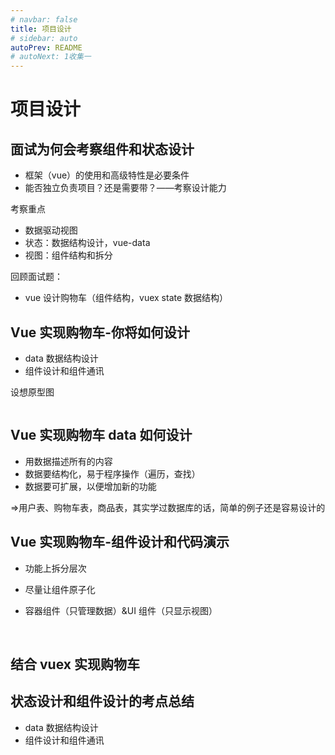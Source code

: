 ```yaml
---
# navbar: false
title: 项目设计
# sidebar: auto
autoPrev: README
# autoNext: 1收集一
---
```


# 项目设计

## 面试为何会考察组件和状态设计

- 框架（vue）的使用和高级特性是必要条件
- 能否独立负责项目？还是需要带？——考察设计能力

考察重点

- 数据驱动视图
- 状态：数据结构设计，vue-data
- 视图：组件结构和拆分

回顾面试题：

- vue 设计购物车（组件结构，vuex state 数据结构）

## Vue 实现购物车-你将如何设计

- data 数据结构设计
- 组件设计和组件通讯

设想原型图

   <img :src="$withBase('/面试/设想原型图.png')">

## Vue 实现购物车 data 如何设计

- 用数据描述所有的内容
- 数据要结构化，易于程序操作（遍历，查找）
- 数据要可扩展，以便增加新的功能

=>用户表、购物车表，商品表，其实学过数据库的话，简单的例子还是容易设计的

## Vue 实现购物车-组件设计和代码演示

- 功能上拆分层次
- 尽量让组件原子化
- 容器组件（只管理数据）&UI 组件（只显示视图）

   <img :src="$withBase('/面试/组件设计.png')">

   <img :src="$withBase('/面试/组件设计代码.png')">

## 结合 vuex 实现购物车

## 状态设计和组件设计的考点总结

- data 数据结构设计
- 组件设计和组件通讯

<!-- ## 状态设计的思路和要点

## 组件设计的思路和要点

## React 实现 TodoList 代码演示

## 组件设计和状态设计的总结 -->
